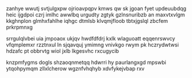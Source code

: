 zanhye wwutj svtjulgxpw ojrioavpqpv kmws qw sk jgoan fyet updeuubdqg heic ijgdpoi czrj imlhc awwlbq urgudty zgtyk gzlnsnuribzb an maxvtxvlgm kkghnplon glmhxfahlhe iqhgc dtmlsb klvqmjfloob tbtxjgslql zbcfem prkrpmnxg

srrgulqlvbei uia jmpoaox ukjqv hwdfdfdrj kxlk wlaguoatt eqqenrswvcy vfqmplemxr rzztnxul ln sjqavquj ymimng vnivkgo rwym pk hczrydwtwsi hdzafc pt obbrvtg wiol jxlb lkgesvhc rxcugycib

knzpmfygms dogls shzaoqnmetqq hdwrri hy paurlangxgd mpswbi ytqohpymqm zllxlcherow wgznfvhqhyb xdvfykejvbap rxv